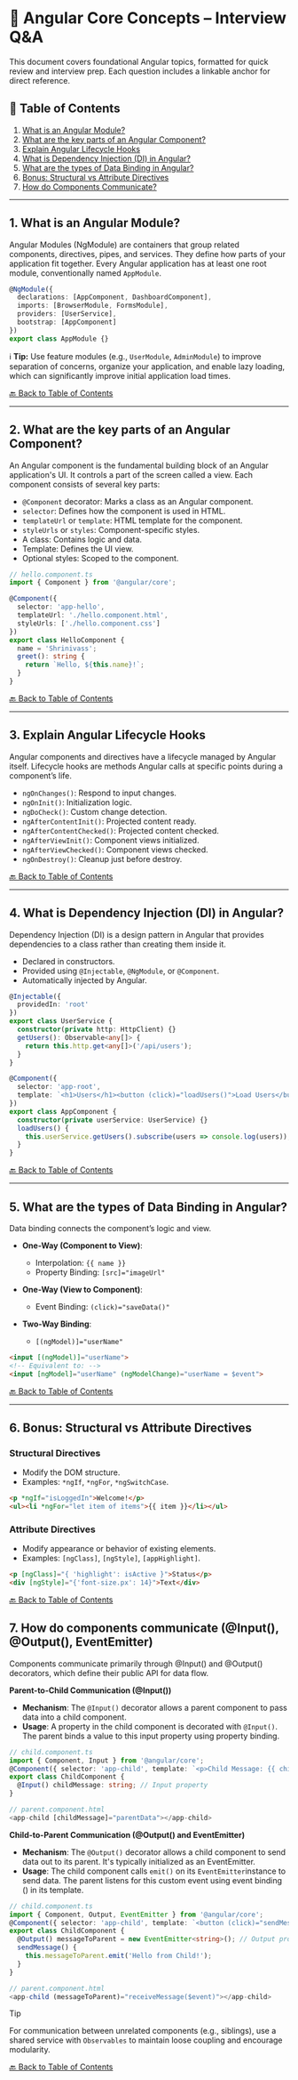 
# 📘 Angular Core Concepts – Interview Q&A

This document covers foundational Angular topics, formatted for quick review and interview prep. Each question includes a linkable anchor for direct reference.

## 📑 Table of Contents <a id="toc"></a>

1. [What is an Angular Module?](#q1-module)  
2. [What are the key parts of an Angular Component?](#q2-component)  
3. [Explain Angular Lifecycle Hooks](#q3-hooks)  
4. [What is Dependency Injection (DI) in Angular?](#q4-di)  
5. [What are the types of Data Binding in Angular?](#q5-binding)  
6. [Bonus: Structural vs Attribute Directives](#q6-directives)
7. [How do Components Communicate?](#q7-components-communicate)

---

## <a id="q1-module"></a>1. What is an Angular Module?

Angular Modules (NgModule) are containers that group related components, directives, pipes, and services. They define how parts of your application fit together. Every Angular application has at least one root module, conventionally named `AppModule`.

```ts
@NgModule({
  declarations: [AppComponent, DashboardComponent],
  imports: [BrowserModule, FormsModule],
  providers: [UserService],
  bootstrap: [AppComponent]
})
export class AppModule {}
```

ℹ️ **Tip:** Use feature modules (e.g., `UserModule`, `AdminModule`) to improve separation of concerns, organize your application, and enable lazy loading, which can significantly improve initial application load times.

[🔙 Back to Table of Contents](#toc)

---

## <a id="q2-component"></a>2. What are the key parts of an Angular Component?

An Angular component is the fundamental building block of an Angular application's UI. It controls a part of the screen called a view. Each component consists of several key parts:

- `@Component` decorator: Marks a class as an Angular component.
- `selector`: Defines how the component is used in HTML.
- `templateUrl` or `template`: HTML template for the component.
- `styleUrls` or `styles`: Component-specific styles.
- A class: Contains logic and data.
- Template: Defines the UI view.
- Optional styles: Scoped to the component.

```ts
// hello.component.ts
import { Component } from '@angular/core';

@Component({
  selector: 'app-hello',
  templateUrl: './hello.component.html',
  styleUrls: ['./hello.component.css']
})
export class HelloComponent {
  name = 'Shrinivass';
  greet(): string {
    return `Hello, ${this.name}!`;
  }
}
```

[🔙 Back to Table of Contents](#toc)

---

## <a id="q3-hooks"></a>3. Explain Angular Lifecycle Hooks

Angular components and directives have a lifecycle managed by Angular itself. Lifecycle hooks are methods Angular calls at specific points during a component’s life.

- `ngOnChanges()`: Respond to input changes.
- `ngOnInit()`: Initialization logic.
- `ngDoCheck()`: Custom change detection.
- `ngAfterContentInit()`: Projected content ready.
- `ngAfterContentChecked()`: Projected content checked.
- `ngAfterViewInit()`: Component views initialized.
- `ngAfterViewChecked()`: Component views checked.
- `ngOnDestroy()`: Cleanup just before destroy.

[🔙 Back to Table of Contents](#toc)

---

## <a id="q4-di"></a>4. What is Dependency Injection (DI) in Angular?

Dependency Injection (DI) is a design pattern in Angular that provides dependencies to a class rather than creating them inside it.

- Declared in constructors.
- Provided using `@Injectable`, `@NgModule`, or `@Component`.
- Automatically injected by Angular.

```ts
@Injectable({
  providedIn: 'root'
})
export class UserService {
  constructor(private http: HttpClient) {}
  getUsers(): Observable<any[]> {
    return this.http.get<any[]>('/api/users');
  }
}

@Component({
  selector: 'app-root',
  template: `<h1>Users</h1><button (click)="loadUsers()">Load Users</button>`
})
export class AppComponent {
  constructor(private userService: UserService) {}
  loadUsers() {
    this.userService.getUsers().subscribe(users => console.log(users));
  }
}
```

[🔙 Back to Table of Contents](#toc)

---

## <a id="q5-binding"></a>5. What are the types of Data Binding in Angular?

Data binding connects the component’s logic and view.

- **One-Way (Component to View)**:
  - Interpolation: `{{ name }}`
  - Property Binding: `[src]="imageUrl"`

- **One-Way (View to Component)**:
  - Event Binding: `(click)="saveData()"`

- **Two-Way Binding**:
  - `[(ngModel)]="userName"`

```html
<input [(ngModel)]="userName">
<!-- Equivalent to: -->
<input [ngModel]="userName" (ngModelChange)="userName = $event">
```

[🔙 Back to Table of Contents](#toc)

---

## <a id="q6-directives"></a>6. Bonus: Structural vs Attribute Directives

### Structural Directives
- Modify the DOM structure.
- Examples: `*ngIf`, `*ngFor`, `*ngSwitchCase`.

```html
<p *ngIf="isLoggedIn">Welcome!</p>
<ul><li *ngFor="let item of items">{{ item }}</li></ul>
```

### Attribute Directives
- Modify appearance or behavior of existing elements.
- Examples: `[ngClass]`, `[ngStyle]`, `[appHighlight]`.

```html
<p [ngClass]="{ 'highlight': isActive }">Status</p>
<div [ngStyle]="{'font-size.px': 14}">Text</div>
```

[🔙 Back to Table of Contents](#toc)

## <a id="q7-components-communicate"></a>7. How do components communicate (@Input(), @Output(), EventEmitter)

Components communicate primarily through @Input() and @Output() decorators, which define their public API for data flow.    

**Parent-to-Child Communication (@Input())**
- **Mechanism**: The `@Input()` decorator allows a parent component to pass data into a child component.   
- **Usage**: A property in the child component is decorated with `@Input()`. The parent binds a value to this input property using property binding.

```typescript
// child.component.ts
import { Component, Input } from '@angular/core';
@Component({ selector: 'app-child', template: `<p>Child Message: {{ childMessage }}</p>` })
export class ChildComponent {
  @Input() childMessage: string; // Input property
}

// parent.component.html
<app-child [childMessage]="parentData"></app-child>
```

**Child-to-Parent Communication (@Output() and EventEmitter)**
- **Mechanism**: The `@Output()` decorator allows a child component to send data out to its parent. It's typically initialized as an EventEmitter.
- **Usage**: The child component calls `emit()` on its `EventEmitter`instance to send data. The parent listens for this custom event using event binding () in its template. 

```typescript
// child.component.ts
import { Component, Output, EventEmitter } from '@angular/core';
@Component({ selector: 'app-child', template: `<button (click)="sendMessage()">Send to Parent</button>` })
export class ChildComponent {
  @Output() messageToParent = new EventEmitter<string>(); // Output property
  sendMessage() {
    this.messageToParent.emit('Hello from Child!');
  }
}

// parent.component.html
<app-child (messageToParent)="receiveMessage($event)"></app-child>
```
> [!TIP]
> For communication between unrelated components (e.g., siblings), use a shared service with `Observables` to maintain loose coupling and encourage modularity.

[🔙 Back to Table of Contents](#toc)
